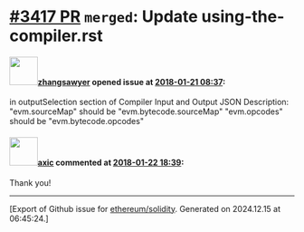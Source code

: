 # [\#3417 PR](https://github.com/ethereum/solidity/pull/3417) `merged`: Update using-the-compiler.rst

#### <img src="https://avatars.githubusercontent.com/u/31344450?v=4" width="50">[zhangsawyer](https://github.com/zhangsawyer) opened issue at [2018-01-21 08:37](https://github.com/ethereum/solidity/pull/3417):

 in outputSelection section of Compiler Input and Output JSON Description:
"evm.sourceMap" should be "evm.bytecode.sourceMap"
"evm.opcodes"  should be "evm.bytecode.opcodes"

#### <img src="https://avatars.githubusercontent.com/u/20340?v=4" width="50">[axic](https://github.com/axic) commented at [2018-01-22 18:39](https://github.com/ethereum/solidity/pull/3417#issuecomment-359522033):

Thank you!


-------------------------------------------------------------------------------



[Export of Github issue for [ethereum/solidity](https://github.com/ethereum/solidity). Generated on 2024.12.15 at 06:45:24.]
